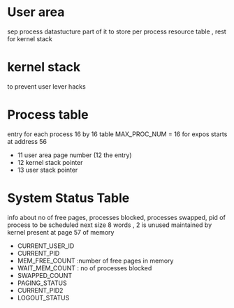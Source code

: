 # User area

sep process datastucture
part of it to store per process resource table , rest for kernel stack

# kernel stack

to prevent user lever hacks

# Process table

entry for each process
16 by 16 table
MAX_PROC_NUM = 16 for expos
starts at address 56

- 11 user area page number (12 the entry)
- 12 kernel stack pointer
- 13 user stack pointer

# System Status Table

info about no of free pages, processes blocked, processes swapped, pid of process to be scheduled next
size 8 words , 2 is unused
maintained by kernel
present at page 57 of memory

- CURRENT_USER_ID
- CURRENT_PID
- MEM_FREE_COUNT :number of free pages in memory
- WAIT_MEM_COUNT : no of processes blocked
- SWAPPED_COUNT
- PAGING_STATUS
- CURRENT_PID2
- LOGOUT_STATUS
